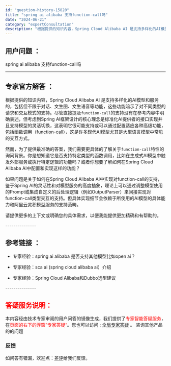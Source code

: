 ```yaml
---
id: "question-history-15820"
title: "spring ai alibaba 支持function-call吗"
date: "2024-06-21"
category: "expertConsultation"
description: "根据提供的知识内容，Spring Cloud Alibaba AI 是支持多样化的AI模型和服务的，包括但不限于对话、文生图、文生语音等功能，这些功能暗示了对不同类型的请求和交互模式的支持。尽管直接提及`function-call`的支持没有在参考内容中明确表述，但考虑到Spring AI框架设计的"
---
```


## 用户问题 ： 
 spring ai alibaba 支持function-call吗  

---------------
## 专家官方解答 ：

根据提供的知识内容，Spring Cloud Alibaba AI 是支持多样化的AI模型和服务的，包括但不限于对话、文生图、文生语音等功能，这些功能暗示了对不同类型的请求和交互模式的支持。尽管直接提及`function-call`的支持没有在参考内容中明确表述，但考虑到Spring AI框架设计的核心理念是标准化AI提供者的接口实现并且支持模型的灵活切换，这表明它很可能支持或可以通过配置适应各种高级功能，包括函数调用（function-call），这是许多现代AI模型尤其是大型语言模型中常见的交互方式。

然而，为了提供最准确的答案，我们需要更具体的了解关于`function-call`特性的询问背景。你是想知道它是否支持特定类型的函数调用，比如在生成式AI模型中触发外部服务或执行特定逻辑的功能吗？或者你想要了解如何在Spring Cloud Alibaba AI中配置和实现这样的功能？

如果问题是关于如何在Spring Cloud Alibaba AI中实现对function-call的支持，鉴于Spring AI的灵活性和对模型服务的高度抽象，理论上可以通过调整模型使用的Prompt或集成自定义的后处理逻辑（例如OutputParser）来间接实现对function-call类型交互的支持。但具体实现细节会依赖于所使用的AI模型的具体能力和阿里云灵积模型服务的支持范畴。

请提供更多的上下文或明确您的具体需求，以便我能提供更加精确和有帮助的。


<font color="#949494">---------------</font> 


## 参考链接 ：

* 专家经验：spring ai alibaba 是否支持其他模型比如open ai？ 
 
 * 专家经验：sca ai (spring cloud alibaba ai）介绍 
 
 * 专家经验：Spring Cloud Alibaba和Dubbo选型建议 


 <font color="#949494">---------------</font> 
 


## <font color="#FF0000">答疑服务说明：</font> 

本内容经由技术专家审阅的用户问答的镜像生成，我们提供了<font color="#FF0000">专家智能答疑服务</font>，在<font color="#FF0000">页面的右下的浮窗”专家答疑“</font>。您也可以访问 : [全局专家答疑](https://answer.opensource.alibaba.com/docs/intro) 。 咨询其他产品的的问题

### 反馈
如问答有错漏，欢迎点：[差评](https://ai.nacos.io/user/feedbackByEnhancerGradePOJOID?enhancerGradePOJOId=15839)给我们反馈。
